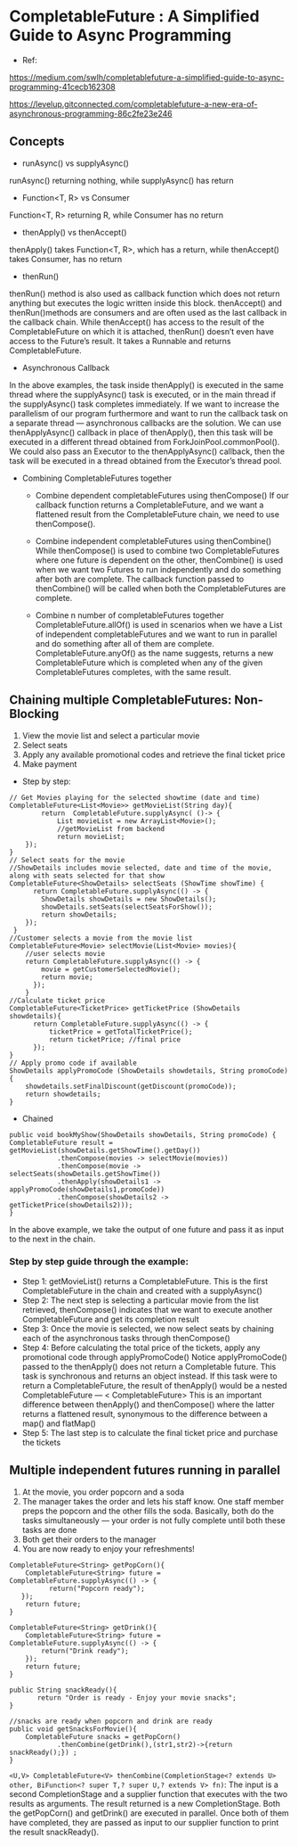 
# CompletableFuture : A Simplified Guide to Async Programming

- Ref:

https://medium.com/swlh/completablefuture-a-simplified-guide-to-async-programming-41cecb162308

https://levelup.gitconnected.com/completablefuture-a-new-era-of-asynchronous-programming-86c2fe23e246

## Concepts

- runAsync() vs supplyAsync()

runAsync() returning nothing, while supplyAsync() has return

- Function<T, R> vs Consumer<T>

Function<T, R> returning R, while Consumer<T> has no return

- thenApply() vs thenAccept()

thenApply() takes Function<T, R>, which has a return, while thenAccept() takes Consumer<T>, has no return

- thenRun()

thenRun() method is also used as callback function which does not return anything but executes the logic written inside this block. thenAccept() and thenRun()methods are consumers and are often used as the last callback in the callback chain.
While thenAccept() has access to the result of the CompletableFuture on which it is attached, thenRun() doesn’t even have access to the Future’s result. It takes a Runnable and returns CompletableFuture<Void>.

- Asynchronous Callback

In the above examples, the task inside thenApply() is executed in the same thread where the supplyAsync() task is executed, or in the main thread if the supplyAsync() task completes immediately. If we want to increase the parallelism of our program furthermore and want to run the callback task on a separate thread — asynchronous callbacks are the solution.
We can use thenApplyAsync() callback in place of thenApply(), then this task will be executed in a different thread obtained from ForkJoinPool.commonPool().
We could also pass an Executor to the thenApplyAsync() callback, then the task will be executed in a thread obtained from the Executor’s thread pool.

- Combining CompletableFutures together

    - Combine dependent completableFutures using thenCompose()
    If our callback function returns a CompletableFuture, and we want a flattened result from the CompletableFuture chain, we need to use thenCompose().

    - Combine independent completableFutures using thenCombine()
    While thenCompose() is used to combine two CompletableFutures where one future is dependent on the other, thenCombine() is used when we want two Futures to run independently and do something after both are complete. The callback function passed to thenCombine() will be called when both the CompletableFutures are complete.

    - Combine n number of completableFutures together
    CompletableFuture.allOf() is used in scenarios when we have a List of independent completableFutures and we want to run in parallel and do something after all of them are complete.
    CompletableFuture.anyOf() as the name suggests, returns a new CompletableFuture which is completed when any of the given CompletableFutures completes, with the same result.


## Chaining multiple CompletableFutures: Non-Blocking

1. View the movie list and select a particular movie
2. Select seats
3. Apply any available promotional codes and retrieve the final ticket price
4. Make payment

- Step by step:

```
// Get Movies playing for the selected showtime (date and time)
CompletableFuture<List<Movie>> getMovieList(String day){
        return  CompletableFuture.supplyAsync( ()-> {
            List movieList = new ArrayList<Movie>();
            //getMovieList from backend
            return movieList;
    });
}
// Select seats for the movie
//ShowDetails includes movie selected, date and time of the movie, along with seats selected for that show
CompletableFuture<ShowDetails> selectSeats (ShowTime showTime) {
      return CompletableFuture.supplyAsync(() -> {     
        ShowDetails showDetails = new ShowDetails();
        showDetails.setSeats(selectSeatsForShow());
        return showDetails;
    });
 }
//Customer selects a movie from the movie list
CompletableFuture<Movie> selectMovie(List<Movie> movies){
    //user selects movie
    return CompletableFuture.supplyAsync(() -> {
        movie = getCustomerSelectedMovie();
        return movie;
      });
    }
//Calculate ticket price
CompletableFuture<TicketPrice> getTicketPrice (ShowDetails showdetails){
      return CompletableFuture.supplyAsync(() -> {
          ticketPrice = getTotalTicketPrice(); 
          return ticketPrice; //final price
      });
}
// Apply promo code if available
ShowDetails applyPromoCode (ShowDetails showdetails, String promoCode){
    showdetails.setFinalDiscount(getDiscount(promoCode));
    return showdetails;
}
```

- Chained

```
public void bookMyShow(ShowDetails showDetails, String promoCode) {
CompletableFuture result = getMovieList(showDetails.getShowTime().getDay())
            .thenCompose(movies -> selectMovie(movies))
            .thenCompose(movie -> selectSeats(showDetails.getShowTime())
            .thenApply(showDetails1 -> applyPromoCode(showDetails1,promoCode))
            .thenCompose(showDetails2 -> getTicketPrice(showDetails2)));
}

```
In the above example, we take the output of one future and pass it as input to the next in the chain.


### Step by step guide through the example:
- Step 1: 
getMovieList() returns a CompletableFuture. This is the first CompletableFuture in the chain and created with a supplyAsync()
- Step 2: 
The next step is selecting a particular movie from the list retrieved, thenCompose() indicates that we want to execute another CompletableFuture and get its completion result
- Step 3: 
Once the movie is selected, we now select seats by chaining each of the asynchronous tasks through thenCompose()
- Step 4: 
Before calculating the total price of the tickets, apply any promotional code through applyPromoCode()
Notice applyPromoCode() passed to the thenApply() does not return a Completable future. This task is synchronous and returns an object instead.
If this task were to return a CompletableFuture, the result of thenApply() would be a nested CompletableFuture —
< CompletableFuture<CompleteableFuture>>
This is an important difference between thenApply() and thenCompose() where the latter returns a flattened result, synonymous to the difference between a map() and flatMap()
- Step 5: 
The last step is to calculate the final ticket price and purchase the tickets


## Multiple independent futures running in parallel

1. At the movie, you order popcorn and a soda
2. The manager takes the order and lets his staff know. One staff member preps the popcorn and the other fills the soda. Basically, both do the tasks simultaneously — your order is not fully complete until both these tasks are done
3. Both get their orders to the manager
4. You are now ready to enjoy your refreshments!


```
CompletableFuture<String> getPopCorn(){
    CompletableFuture<String> future = CompletableFuture.supplyAsync(() -> {
          return("Popcorn ready");
   });
    return future;
}

CompletableFuture<String> getDrink(){
    CompletableFuture<String> future = CompletableFuture.supplyAsync(() -> {
        return("Drink ready");
    });
    return future;
}

public String snackReady(){
       return "Order is ready - Enjoy your movie snacks";
}

//snacks are ready when popcorn and drink are ready
public void getSnacksForMovie(){
    CompletableFuture snacks = getPopCorn()
            .thenCombine(getDrink(),(str1,str2)->{return snackReady();}) ;
}
```

`<U,V> CompletableFuture<V> thenCombine(CompletionStage<? extends U> other, BiFunction<? super T,? super U,? extends V> fn)`: 
The input is a second CompletionStage and a supplier function that executes with the two results as arguments. The result returned is a new CompletionStage.
Both the getPopCorn() and getDrink() are executed in parallel. Once both of them have completed, they are passed as input to our supplier function to print the result snackReady().



